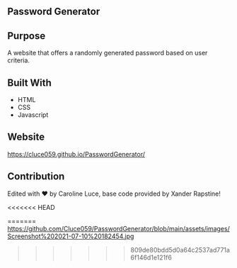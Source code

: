 ## Password Generator

## Purpose
A website that offers a randomly generated password based on user criteria.

## Built With 
* HTML
* CSS
* Javascript

## Website
https://cluce059.github.io/PasswordGenerator/ 

## Contribution
Edited with ❤️ by Caroline Luce, base code provided by  Xander Rapstine!

<<<<<<< HEAD

=======
https://github.com/Cluce059/PasswordGenerator/blob/main/assets/images/Screenshot%202021-07-10%20182454.jpg
>>>>>>> 809de80bdd5d0a64c2537ad771a6f146d1e121f6
